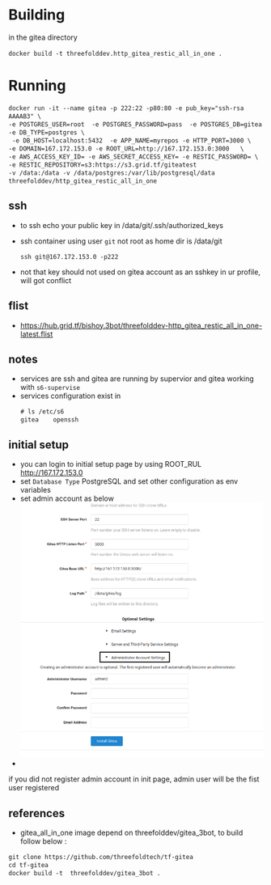 # Building 

in the gitea directory

`docker build -t threefolddev.http_gitea_restic_all_in_one .`


# Running

```
docker run -it --name gitea -p 222:22 -p80:80 -e pub_key="ssh-rsa AAAAB3" \ 
-e POSTGRES_USER=root  -e POSTGRES_PASSWORD=pass  -e POSTGRES_DB=gitea -e DB_TYPE=postgres \
 -e DB_HOST=localhost:5432  -e APP_NAME=myrepos -e HTTP_PORT=3000 \ 
-e DOMAIN=167.172.153.0 -e ROOT_URL=http://167.172.153.0:3000   \ 
-e AWS_ACCESS_KEY_ID= -e AWS_SECRET_ACCESS_KEY= -e RESTIC_PASSWORD= \
-e RESTIC_REPOSITORY=s3:https://s3.grid.tf/giteatest
-v /data:/data -v /data/postgres:/var/lib/postgresql/data threefolddev/http_gitea_restic_all_in_one

```

## ssh 
 - to ssh echo your public key in /data/git/.ssh/authorized_keys

 - ssh container using user `git` not root as home dir is /data/git 
    ```
    ssh git@167.172.153.0 -p222
    ``` 
 - not that key should not used on gitea account as an sshkey in ur profile, will got conflict   

## flist 

- https://hub.grid.tf/bishoy.3bot/threefolddev-http_gitea_restic_all_in_one-latest.flist

## notes

- services are ssh and gitea are running by supervior and gitea working with `s6-supervise`
- services configuration exist in 
    ```
    # ls /etc/s6
    gitea    openssh
    
    ```
## initial setup 

 - you can login to initial setup page by using ROOT_RUL http://167.172.153.0
 - set `Database Type` PostgreSQL and set other configuration as env variables 
 - set admin account as below
 ![admin](admin.png)
  - 
  
  
  if you did not register admin account in init page, admin user will be the fist user registered   
 ## references 
 
 - gitea_all_in_one image depend on threefolddev/gitea_3bot,  to build follow below :
 
 ```
git clone https://github.com/threefoldtech/tf-gitea
cd tf-gitea
docker build -t  threefolddev/gitea_3bot .

```
